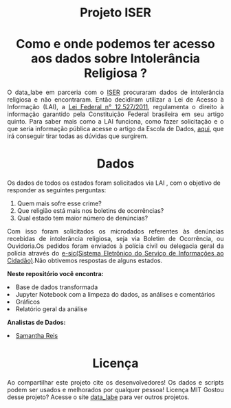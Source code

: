 <h1 align= "center">Projeto ISER</h1>

<p><h1 align= "center"> Como e onde podemos ter acesso aos dados sobre Intolerância Religiosa ?</h1></p>

<p align= "justify">O data_labe em parceria com o <a href = https://www.iser.org.br>ISER</a> procuraram dados de intolerância religiosa e não encontraram. Então decidiram utilizar a Lei de Acesso à Informação (LAI), a <a href = https://www.planalto.gov.br/ccivil_03/_ato2011-2014/2011/lei/l12527.htm>Lei Federal n° 12.527/2011</a>, regulamenta o direito à informação garantido pela Constituição Federal brasileira em seu artigo quinto. Para saber mais como a LAI funciona, como fazer solicitação e o que seria informação pública acesse o artigo da Escola de Dados, <a href = https://escoladedados.org/tutoriais/solicitando-dados-via-lei-de-acesso-a-informacao/>aqui</a>, que irá conseguir tirar todas as dúvidas que surgirem.</p>

<p><h1 align= "center"> Dados</h1></p
<p align= "justify">Os dados de todos os estados foram solicitados via LAI , com o objetivo de responder as seguintes perguntas:</p>
<ol>
<li>Quem mais sofre esse crime?</li>
<li>Que religião está mais nos boletins de ocorrências?</li>
<li>Qual estado tem maior número de denúncias?</li>
</ol>
<p align= "justify">Com isso foram solicitados os microdados referentes às denúncias recebidas de intolerância religiosa, seja via Boletim de Ocorrência, ou Ouvidoria.Os pedidos foram enviados à polícia civil ou delegacia geral da polícia através do <a href = https://esic.cfp.org.br/sistema/site/index.html?ReturnUrl=%2fsistema>e-sic(Sistema Eletrônico do Serviço de Informações ao Cidadão)</a>.Não obtivemos respostas de alguns estados.</p>

<p align= "justify"><b>Neste repositório você encontra:</b></p>
<p>
<li>Base de dados transformada </li>
<li>Jupyter Notebook com a limpeza do dados, as análises e comentários</li>
<li>Gráficos</li>
<li>Relatório geral da análise</li>
</p>

<p align= "justify"><b>Analistas de Dados:</b></p>

<li><a href= https://github.com/SamanthaReiis>Samantha Reis</a></li>


<p><h1 align= "center">Licença</h1></p>

<p align= "justify">Ao compartilhar este projeto cite os desenvolvedores!
Os dados e scripts podem ser usados e melhorados por qualquer pessoa! Licença MIT
Gostou desse projeto? Acesse o site <a href = https://datalabe.org>data_labe</a> para ver outros projetos.</p>
